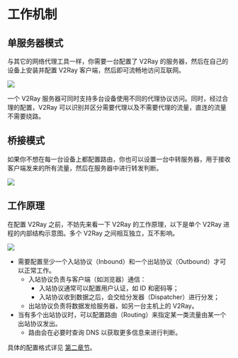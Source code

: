 # 工作机制

## 单服务器模式

与其它的网络代理工具一样，你需要一台配置了 V2Ray 的服务器，然后在自己的设备上安装并配置 V2Ray 客户端，然后即可流畅地访问互联网。

[![](https://mermaid.ink/img/pako:eNqrVkrOT0lVslJKL0osyFDwCbKOyXPUCHDWVNDV01Vw0ng5Y9PzxtVPF83UBEo4gQTtFJw1gPynS6Y93zvx-WqwhKOCLlDcRSPMKCixUj8sIBgk6AIWdIZLu4K1tbXCtCnpKOWmFuUmZqYAra-OyVNQiFEqyUjNTY1RsgIyUxKLsmOUYvJqgepKC1ISS1JdUzJL8ouUrNISc4pTdZQSS0vygyvzkpWsSopKU2GKXDITgV7JhaqqBQCd9lDP)](https://mermaid.live/edit#pako:eNqrVkrOT0lVslJKL0osyFDwCbKOyXPUCHDWVNDV01Vw0ng5Y9PzxtVPF83UBEo4gQTtFJw1gPynS6Y93zvx-WqwhKOCLlDcRSPMKCixUj8sIBgk6AIWdIZLu4K1tbXCtCnpKOWmFuUmZqYAra-OyVNQiFEqyUjNTY1RsgIyUxKLsmOUYvJqgepKC1ISS1JdUzJL8ouUrNISc4pTdZQSS0vygyvzkpWsSopKU2GKXDITgV7JhaqqBQCd9lDP)

一个 V2Ray 服务器可同时支持多台设备使用不同的代理协议访问。同时，经过合理的配置，V2Ray 可以识别并区分需要代理以及不需要代理的流量，直连的流量不需要绕路。

## 桥接模式

如果你不想在每一台设备上都配置路由，你也可以设置一台中转服务器，用于接收客户端发来的所有流量，然后在服务器中进行转发判断。

[![](https://mermaid.ink/img/pako:eNqrVkrOT0lVslJKL0osyFDwCbKOyXPUCHDWVNDV07VTcNJ4OWPT88bVTxfN1ATKOEFEnTWA_KdLpj3fO_H5arCEo4IuUNwFLN7WGhYQDBJ0AQu6QhVDBV3Bgs5waTeoHphZSjpKualFuYmZKUBHVcfkKSjEKJVkpOamxihZAZkpiUXZMUoxebVAdaUFKYklqa4pmSX5RUpWaYk5xak6SomlJfnBlXnJSlYlRaWpMEUumYlAD-ZCVdUCAHRbWy4)](https://mermaid.live/edit#pako:eNqrVkrOT0lVslJKL0osyFDwCbKOyXPUCHDWVNDV07VTcNJ4OWPT88bVTxfN1ATKOEFEnTWA_KdLpj3fO_H5arCEo4IuUNwFLN7WGhYQDBJ0AQu6QhVDBV3Bgs5waTeoHphZSjpKualFuYmZKUBHVcfkKSjEKJVkpOamxihZAZkpiUXZMUoxebVAdaUFKYklqa4pmSX5RUpWaYk5xak6SomlJfnBlXnJSlYlRaWpMEUumYlAD-ZCVdUCAHRbWy4)

## 工作原理

在配置 V2Ray 之前，不妨先来看一下 V2Ray 的工作原理，以下是单个 V2Ray 进程的内部结构示意图。多个 V2Ray 之间相互独立，互不影响。

[![](https://mermaid.ink/img/pako:eNptkD0LwjAQQP9KuKmFFunHFEFQ4iYO7ZolNtEGTVLSZJDS_25aFUW7Pd49Du4GaAwXgOFiWdeiQ7WmeptFUp-M1zxGabpBJCKy75hrWmHRClXGuxnIsY6nPP_JJ1csuPLfkZl2WRR2PkcfmS_JYkmWXxISUMIqJnk4aqAaIQquFUpQwAE5s1cKVI-h8x1nTuy5dMYCPrNbLxJg3pn6rhvAznrxjohk4UHqVY0PgRNhlQ)](https://mermaid.live/edit#pako:eNptkD0LwjAQQP9KuKmFFunHFEFQ4iYO7ZolNtEGTVLSZJDS_25aFUW7Pd49Du4GaAwXgOFiWdeiQ7WmeptFUp-M1zxGabpBJCKy75hrWmHRClXGuxnIsY6nPP_JJ1csuPLfkZl2WRR2PkcfmS_JYkmWXxISUMIqJnk4aqAaIQquFUpQwAE5s1cKVI-h8x1nTuy5dMYCPrNbLxJg3pn6rhvAznrxjohk4UHqVY0PgRNhlQ)

* 需要配置至少一个入站协议（Inbound）和一个出站协议（Outbound）才可以正常工作。
  * 入站协议负责与客户端（如浏览器）通信：
    * 入站协议通常可以配置用户认证，如 ID 和密码等；
    * 入站协议收到数据之后，会交给分发器（Dispatcher）进行分发；
  * 出站协议负责将数据发给服务器，如另一台主机上的 V2Ray。
* 当有多个出站协议时，可以配置路由（Routing）来指定某一类流量由某一个出站协议发出。
  * 路由会在必要时查询 DNS 以获取更多信息来进行判断。

具体的配置格式详见 [第二章节](../config/overview.md)。
